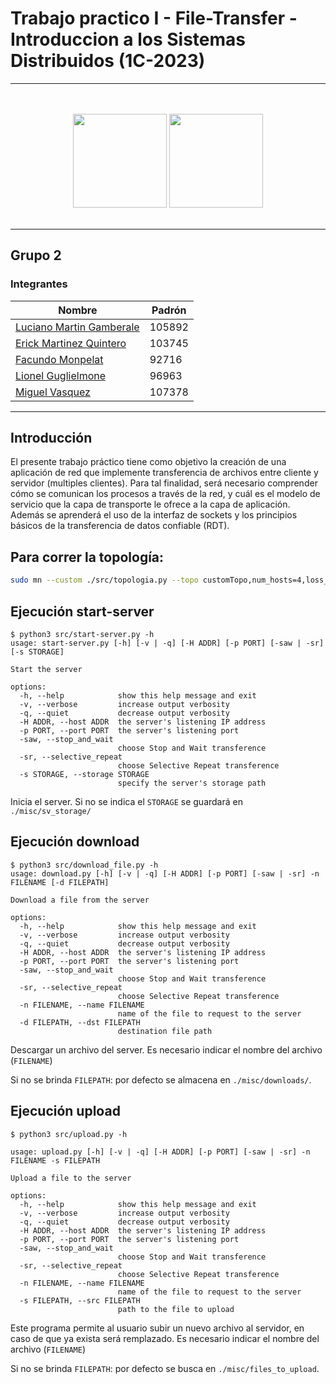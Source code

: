 # Trabajo practico I - File-Transfer - Introduccion a los Sistemas Distribuidos (1C-2023)


---


<p align="center">
<br>
<br>
  <img src="https://www.estudiaradistancia.com.ar/logos/original/logo-universidad-de-buenos-aires.webp" height=150 />
  <img  src="https://confedi.org.ar/wp-content/uploads/2020/09/fiuba_logo.jpg" height="150">
<br>
<br>
</p>

---


## Grupo 2

### Integrantes

| Nombre                                                              | Padrón |
| ------------------------------------------------------------------- | ------ |
| [Luciano Martin Gamberale](https://github.com/lucianogamberale)     | 105892 |
| [Erick Martinez Quintero](https://github.com/erick12m)              | 103745 |
| [Facundo Monpelat](https://github.com/fmonpelat)                    |  92716 |
| [Lionel Guglielmone](https://github.com/lionelguglielmone)          |  96963 |
| [Miguel Vasquez](https://github.com/MiguelV5)                       | 107378 |

---

## Introducción

El presente trabajo práctico tiene como objetivo la creación de una aplicación de red que implemente transferencia de archivos
entre cliente y servidor (multiples clientes).
Para tal finalidad, será necesario comprender cómo se comunican los procesos a través de la red, y cuál es el modelo de servicio que la capa de transporte le ofrece a la capa de aplicación. Además se aprenderá el uso de la interfaz de
sockets y los principios básicos de la transferencia de datos confiable (RDT).

## Para correr la topología:
```bash
sudo mn --custom ./src/topologia.py --topo customTopo,num_hosts=4,loss_percent=10 --mac -x
```


## Ejecución start-server

```
$ python3 src/start-server.py -h
usage: start-server.py [-h] [-v | -q] [-H ADDR] [-p PORT] [-saw | -sr] [-s STORAGE]

Start the server

options:
  -h, --help            show this help message and exit
  -v, --verbose         increase output verbosity
  -q, --quiet           decrease output verbosity
  -H ADDR, --host ADDR  the server's listening IP address
  -p PORT, --port PORT  the server's listening port
  -saw, --stop_and_wait
                        choose Stop and Wait transference
  -sr, --selective_repeat
                        choose Selective Repeat transference
  -s STORAGE, --storage STORAGE
                        specify the server's storage path
```

Inicia el server.
Si no se indica el `STORAGE` se guardará en `./misc/sv_storage/` 

## Ejecución download

```
$ python3 src/download_file.py -h
usage: download.py [-h] [-v | -q] [-H ADDR] [-p PORT] [-saw | -sr] -n FILENAME [-d FILEPATH]

Download a file from the server

options:
  -h, --help            show this help message and exit
  -v, --verbose         increase output verbosity
  -q, --quiet           decrease output verbosity
  -H ADDR, --host ADDR  the server's listening IP address
  -p PORT, --port PORT  the server's listening port
  -saw, --stop_and_wait
                        choose Stop and Wait transference
  -sr, --selective_repeat
                        choose Selective Repeat transference
  -n FILENAME, --name FILENAME
                        name of the file to request to the server
  -d FILEPATH, --dst FILEPATH
                        destination file path
```

Descargar un archivo del server. 
Es necesario indicar el nombre del archivo (`FILENAME`)

Si no se brinda `FILEPATH`: por defecto se almacena en `./misc/downloads/`.

## Ejecución upload

```
$ python3 src/upload.py -h

usage: upload.py [-h] [-v | -q] [-H ADDR] [-p PORT] [-saw | -sr] -n FILENAME -s FILEPATH

Upload a file to the server

options:
  -h, --help            show this help message and exit
  -v, --verbose         increase output verbosity
  -q, --quiet           decrease output verbosity
  -H ADDR, --host ADDR  the server's listening IP address
  -p PORT, --port PORT  the server's listening port
  -saw, --stop_and_wait
                        choose Stop and Wait transference
  -sr, --selective_repeat
                        choose Selective Repeat transference
  -n FILENAME, --name FILENAME
                        name of the file to request to the server
  -s FILEPATH, --src FILEPATH
                        path to the file to upload
```


Este programa permite al usuario subir un nuevo archivo al servidor, en caso de que ya exista será remplazado.
Es necesario indicar el nombre del archivo (`FILENAME`)

Si no se brinda `FILEPATH`: por defecto se busca en `./misc/files_to_upload`.

